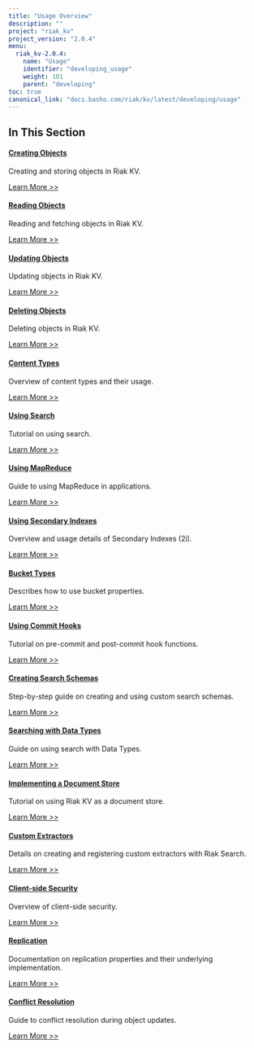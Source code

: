 ```yaml
---
title: "Usage Overview"
description: ""
project: "riak_kv"
project_version: "2.0.4"
menu:
  riak_kv-2.0.4:
    name: "Usage"
    identifier: "developing_usage"
    weight: 101
    parent: "developing"
toc: true
canonical_link: "docs.basho.com/riak/kv/latest/developing/usage"
---
```


## In This Section

#### [Creating Objects](./creating-obects)

Creating and storing objects in Riak KV.

[Learn More >>](./creating-obects)


#### [Reading Objects](./reading-objects)

Reading and fetching objects in Riak KV.

[Learn More >>](./reading-objects)


#### [Updating Objects](./updating-objects)

Updating objects in Riak KV.

[Learn More >>](./updating-objects)


#### [Deleting Objects](./deleting-objects)

Deleting objects in Riak KV.

[Learn More >>](./deleting-objects)


#### [Content Types](./content-types)

Overview of content types and their usage.

[Learn More >>](./content-types)


#### [Using Search](./search)

Tutorial on using search.

[Learn More >>](./search)


#### [Using MapReduce](./mapreduce)

Guide to using MapReduce in applications.

[Learn More >>](./mapreduce)


#### [Using Secondary Indexes](./secondary-indexes)

Overview and usage details of Secondary Indexes (2i).

[Learn More >>](./secondary-indexes)


#### [Bucket Types](./bucket-types)

Describes how to use bucket properties.

[Learn More >>](./bucket-types)


#### [Using Commit Hooks](./commit-hooks)

Tutorial on pre-commit and post-commit hook functions.

[Learn More >>](./commit-hooks)


#### [Creating Search Schemas](./search-schemas)

Step-by-step guide on creating and using custom search schemas.

[Learn More >>](./search-schemas)


#### [Searching with Data Types](./searching-data-types)

Guide on using search with Data Types.

[Learn More >>](./searching-data-types)


#### [Implementing a Document Store](./document-store)

Tutorial on using Riak KV as a document store.

[Learn More >>](./document-store)


#### [Custom Extractors](./custom-extractors)

Details on creating and registering custom extractors with Riak Search.

[Learn More >>](./custom-extractors)


#### [Client-side Security](./security)

Overview of client-side security.

[Learn More >>](./security)


#### [Replication](./replication)

Documentation on replication properties and their underlying implementation.

[Learn More >>](./replication)


#### [Conflict Resolution](./conflict-resolution)

Guide to conflict resolution during object updates.

[Learn More >>](./conflict-resolution)
